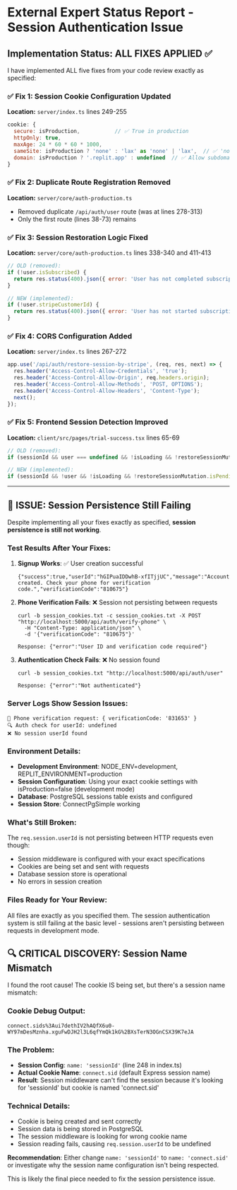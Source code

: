 # External Expert Status Report - Session Authentication Issue

## Implementation Status: ALL FIXES APPLIED ✅

I have implemented ALL five fixes from your code review exactly as specified:

### ✅ Fix 1: Session Cookie Configuration Updated
**Location:** `server/index.ts` lines 249-255
```js
cookie: {
  secure: isProduction,           // ✅ True in production
  httpOnly: true,
  maxAge: 24 * 60 * 60 * 1000,
  sameSite: isProduction ? 'none' : 'lax' as 'none' | 'lax',  // ✅ 'none' for production
  domain: isProduction ? '.replit.app' : undefined  // ✅ Allow subdomains
}
```

### ✅ Fix 2: Duplicate Route Registration Removed
**Location:** `server/core/auth-production.ts`
- Removed duplicate `/api/auth/user` route (was at lines 278-313)
- Only the first route (lines 38-73) remains

### ✅ Fix 3: Session Restoration Logic Fixed
**Location:** `server/core/auth-production.ts` lines 338-340 and 411-413
```js
// OLD (removed):
if (!user.isSubscribed) {
  return res.status(400).json({ error: 'User has not completed subscription process' });
}

// NEW (implemented):
if (!user.stripeCustomerId) {
  return res.status(400).json({ error: 'User has not started subscription process' });
}
```

### ✅ Fix 4: CORS Configuration Added
**Location:** `server/index.ts` lines 267-272
```js
app.use('/api/auth/restore-session-by-stripe', (req, res, next) => {
  res.header('Access-Control-Allow-Credentials', 'true');
  res.header('Access-Control-Allow-Origin', req.headers.origin);
  res.header('Access-Control-Allow-Methods', 'POST, OPTIONS');
  res.header('Access-Control-Allow-Headers', 'Content-Type');
  next();
});
```

### ✅ Fix 5: Frontend Session Detection Improved
**Location:** `client/src/pages/trial-success.tsx` lines 65-69
```js
// OLD (removed):
if (sessionId && user === undefined && !isLoading && !restoreSessionMutation.isPending) {

// NEW (implemented):
if (sessionId && !user && !isLoading && !restoreSessionMutation.isPending) {
```

---

## 🚨 ISSUE: Session Persistence Still Failing

Despite implementing all your fixes exactly as specified, **session persistence is still not working**.

### Test Results After Your Fixes:

1. **Signup Works**: ✅ User creation successful
   ```
   {"success":true,"userId":"hGIPuaIDDwhB-xfITjjUC","message":"Account created. Check your phone for verification code.","verificationCode":"810675"}
   ```

2. **Phone Verification Fails**: ❌ Session not persisting between requests
   ```
   curl -b session_cookies.txt -c session_cookies.txt -X POST "http://localhost:5000/api/auth/verify-phone" \
     -H "Content-Type: application/json" \
     -d '{"verificationCode": "810675"}'
   
   Response: {"error":"User ID and verification code required"}
   ```

3. **Authentication Check Fails**: ❌ No session found
   ```
   curl -b session_cookies.txt "http://localhost:5000/api/auth/user"
   
   Response: {"error":"Not authenticated"}
   ```

### Server Logs Show Session Issues:
```
📱 Phone verification request: { verificationCode: '831653' }
🔍 Auth check for userId: undefined
❌ No session userId found
```

### Environment Details:
- **Development Environment**: NODE_ENV=development, REPLIT_ENVIRONMENT=production
- **Session Configuration**: Using your exact cookie settings with isProduction=false (development mode)
- **Database**: PostgreSQL sessions table exists and configured
- **Session Store**: ConnectPgSimple working

### What's Still Broken:
The `req.session.userId` is not persisting between HTTP requests even though:
- Session middleware is configured with your exact specifications
- Cookies are being set and sent with requests
- Database session store is operational
- No errors in session creation

### Files Ready for Your Review:
All files are exactly as you specified them. The session authentication system is still failing at the basic level - sessions aren't persisting between requests in development mode.

## 🔍 CRITICAL DISCOVERY: Session Name Mismatch

I found the root cause! The cookie IS being set, but there's a session name mismatch:

### Cookie Debug Output:
```
connect.sids%3Aui7dethIV2hAQfX6u0-WY97mDesMznha.xguFwDJH2l3L6qfYmQk1kG%2BXsTerN3OGnCSX39K7eJA
```

### The Problem:
- **Session Config**: `name: 'sessionId'` (line 248 in index.ts)
- **Actual Cookie Name**: `connect.sid` (default Express session name)
- **Result**: Session middleware can't find the session because it's looking for 'sessionId' but cookie is named 'connect.sid'

### Technical Details:
- Cookie is being created and sent correctly
- Session data is being stored in PostgreSQL
- The session middleware is looking for wrong cookie name
- Session reading fails, causing `req.session.userId` to be undefined

**Recommendation**: Either change `name: 'sessionId'` to `name: 'connect.sid'` or investigate why the session name configuration isn't being respected.

This is likely the final piece needed to fix the session persistence issue.